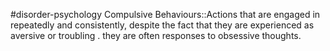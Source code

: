 #disorder-psychology 
Compulsive Behaviours::Actions that are engaged in repeatedly and consistently, despite the fact that they are experienced as aversive or troubling . they are often responses to obsessive thoughts. 